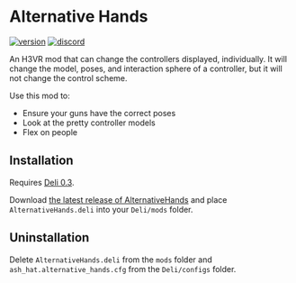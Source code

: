 # Alternative Hands
[![version](https://img.shields.io/github/v/release/ash-hat/AlternativeHands?&label=version&style=flat-square)](https://github.com/ash-hat/AlternativeHands/releases/latest)
[![discord](https://img.shields.io/discord/777351065950879744?label=&logo=discord&logoColor=ffffff&color=7389D8&labelColor=6A7EC2&style=flat-square)](https://discord.gg/g8xeFyt42j)

An H3VR mod that can change the controllers displayed, individually. It will change the model, poses, and interaction sphere of a
controller, but it will not change the control scheme.

Use this mod to: 
- Ensure your guns have the correct poses
- Look at the pretty controller models
- Flex on people

## Installation
Requires [Deli 0.3](https://github.com/Deli-Collective/Deli/releases).

Download [the latest release of AlternativeHands](https://github.com/ash-hat/AlternativeHands/releases/latest) and place `AlternativeHands.deli` into your `Deli/mods` folder.

## Uninstallation
Delete `AlternativeHands.deli` from the `mods` folder and `ash_hat.alternative_hands.cfg` from the `Deli/configs` folder.
